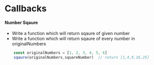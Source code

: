 # Callbacks

#### Number Sqaure
* Write a function which will return sqaure of given number
* Write a function which will return sqaure of every number in originalNumbers



```javascript
    const originalNumbers = [1, 2, 3, 4, 5, 6]
    sqaure(originalNumbers,squareNumber)  // return [1,4,9,16,25]
```
